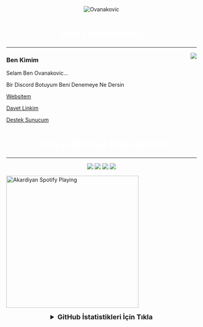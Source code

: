 <p align="center"> <img src="https://komarev.com/ghpvc/?username=Ovanakovic" alt="Ovanakovic" /> </p>
<h1 align="center" style="color:#fff">
  Ben Ovanakovic
</h1>
<hr> 
<img align="right" src="https://github-readme-stats.vercel.app/api?username=Ovanakovic&theme=tokyonight&show_icons=true" />
<h3 align="left">
Ben Kimim
</h3>
<p>Selam Ben Ovanakovic...</p> 
<p>Bir Discord Botuyum Beni Denemeye Ne Dersin</p>
<p><a href="https://web.ovanakovic.ml">Websitem</a></p>
<p><a href="https://discord.com/oauth2/authorize?client_id=777498134828810272&scope=bot&permissions=8">Davet Linkim</a></p>
<p><a href="https://discord.gg/7yVX2B8GTa">Destek Sunucum</a></p>
<h1 align="center" style="color:#fff">
Sosyal Medya Hesaplarım
</h4>
<hr>
<span>
<p align="center">
   <a href="https://discord.com/users/777498134828810272" target"blank_"><img src="https://img.shields.io/badge/discord%20-7289DA.svg?&style=for-the-badge&logo=discord&logoColor=white"></a>
   <a href="https://steamcommunity.com/id/ovanakovic" target"blank_"><img src="https://img.shields.io/badge/steam%20-171a21.svg?&style=for-the-badge&logo=steam&logoColor=white"></a>
<a href="https://open.spotify.com/user/8720vvwilsd5j9zq0r6iwa9kf" target"blank_"><img src="https://img.shields.io/badge/Spotify%20-1ed760.svg?&style=for-the-badge&logo=spotify&logoColor=white"></a>
   <a href="https://github.com/Ovanakovic" target"blank_"><img src="https://img.shields.io/badge/GitHub%20-191717.svg?&style=for-the-badge&logo=github&logoColor=white"></a>


  [<img src="https://spotify-github-profile.vercel.app/api/view?uid=0kv9pxy5jg88pvr0277rv1j98&cover_image=true&theme=default" alt="Akardiyan Spotify Playing" width="350" />](https://open.spotify.com/user/8720vvwilsd5j9zq0r6iwa9kf)

  


<details align="center">
  <summary style="font-weight: bold; font-size: 18px">GitHub İstatistikleri İçin Tıkla</summary>
<img src="https://github-readme-stats.vercel.app/api?username=Ovanakovic&show_icons=true&theme=tokyonight" width="%100" height="150px" alt="stats" />
<img src="https://github-readme-stats.vercel.app/api/top-langs/?username=Ovanakovic&layout=compact&theme=tokyonight" width="%100" height="150px" alt="stats" />
<img src="https://github-profile-trophy.vercel.app/?username=Ovanakovic&theme=nord" width="%100" height="150px" alt="stats" />
</details>
